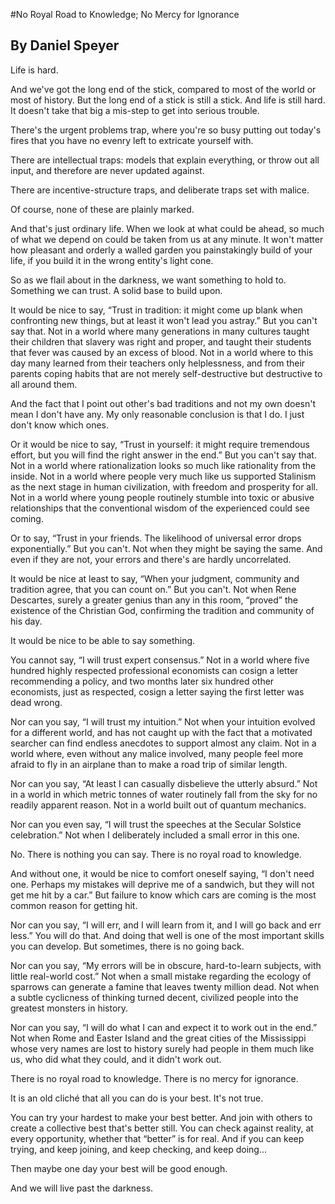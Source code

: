 #No Royal Road to Knowledge; No Mercy for Ignorance
## By Daniel Speyer

Life is hard.

And we've got the long end of the stick, compared to most of the world or most of history.  But the long end of a stick is still a stick.  And life is still hard.  It doesn't take that big a mis-step to get into serious trouble.

There's the urgent problems trap, where you're so busy putting out today's fires that you have no evenry left to extricate yourself with.

There are intellectual traps: models that explain everything, or throw out all input, and therefore are never updated against.
  
There are incentive-structure traps, and deliberate traps set with malice.

Of course, none of these are plainly marked.

And that's just ordinary life.  When we look at what could be ahead, so much of what we depend on could be taken from us at any minute.  It won't matter how pleasant and orderly a walled garden you painstakingly build of your life, if you build it in the wrong entity's light cone.

So as we flail about in the darkness, we want something to hold to.  Something we can trust.  A solid base to build upon.

It would be nice to say, “Trust in tradition: it might come up blank when confronting new things, but at least it won't lead you astray.” But you can't say that. Not in a world where many generations in many cultures taught their children that slavery was right and proper, and taught their students that fever was caused by an excess of blood. Not in a world where to this day many learned from their teachers only helplessness, and from their parents coping habits that are not merely self-destructive but destructive to all around them.

And the fact that I point out other's bad traditions and not my own doesn't mean I don't have any. My only reasonable conclusion is that I do. I just don't know which ones.

Or it would be nice to say, “Trust in yourself: it might require tremendous effort, but you will find the right answer in the end.” But you can't say that. Not in a world where rationalization looks so much like rationality from the inside. Not in a world where people very much like us supported Stalinism as the next stage in human civilization, with freedom and prosperity for all. Not in a world where young people routinely stumble into toxic or abusive relationships that the conventional wisdom of the experienced could see coming.

Or to say, “Trust in your friends. The likelihood of universal error drops exponentially.” But you can't. Not when they might be saying the same. And even if they are not, your errors and there's are hardly uncorrelated.

It would be nice at least to say, “When your judgment, community and tradition agree, that you can count on.” But you can't. Not when Rene Descartes, surely a greater genius than any in this room, “proved” the existence of the Christian God, confirming the tradition and community of his day.

It would be nice to be able to say something.

You cannot say, “I will trust expert consensus.” Not in a world where five hundred highly respected professional economists can cosign a letter recommending a policy, and two months later six hundred other economists, just as respected, cosign a letter saying the first letter was dead wrong.

Nor can you say, “I will trust my intuition.” Not when your intuition evolved for a different world, and has not caught up with the fact that a motivated searcher can find endless anecdotes to support almost any claim. Not in a world where, even without any malice involved, many people feel more afraid to fly in an airplane than to make a road trip of similar length.

Nor can you say, “At least I can casually disbelieve the utterly absurd.”  Not in a world in which metric tonnes of water routinely fall from the sky for no readily apparent reason.  Not in a world built out of quantum mechanics.

Nor can you even say, “I will trust the speeches at the Secular Solstice celebration.” Not when I deliberately included a small error in this one.

No. There is nothing you can say. There is no royal road to knowledge.

And without one, it would be nice to comfort oneself saying, “I don't need one. Perhaps my mistakes will deprive me of a sandwich, but they will not get me hit by a car.” But failure to know which cars are coming is the most common reason for getting hit.

Nor can you say, “I will err, and I will learn from it, and I will go back and err less.” You will do that. And doing that well is one of the most important skills you can develop. But sometimes, there is no going back.

Nor can you say, “My errors will be in obscure, hard-to-learn subjects, with little real-world cost.” Not when a small mistake regarding the ecology of sparrows can generate a famine that leaves twenty million dead. Not when a subtle cyclicness of thinking turned decent, civilized people into the greatest monsters in history.

Nor can you say, “I will do what I can and expect it to work out in the end.” Not when Rome and Easter Island and the great cities of the Mississippi whose very names are lost to history surely had people in them much like us, who did what they could, and it didn't work out.

There is no royal road to knowledge. There is no mercy for ignorance.

It is an old cliché that all you can do is your best. It's not true.

You can try your hardest to make your best better. And join with others to create a collective best that's better still. You can check against reality, at every opportunity, whether that “better” is for real. And if you can keep trying, and keep joining, and keep checking, and keep doing...

Then maybe one day your best will be good enough.

And we will live past the darkness.